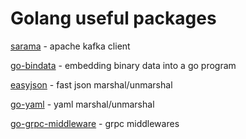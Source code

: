 # Golang useful packages

[sarama](https://github.com/Shopify/sarama) - apache kafka client 

[go-bindata](https://github.com/jteeuwen/go-bindata) - embedding binary data into a go program  

[easyjson](https://github.com/mailru/easyjson) - fast json marshal/unmarshal

[go-yaml](https://github.com/mailru/easyjson) - yaml marshal/unmarshal

[go-grpc-middleware](https://github.com/grpc-ecosystem/go-grpc-middleware) - grpc middlewares
